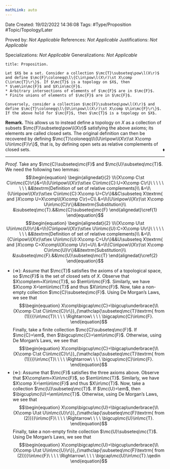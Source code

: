 ```yaml
---
mathLink: auto
---
```


<div class="topSpace"></div>

Date Created: 19/02/2022 14:36:08
Tags: #Type/Proposition #Topic/Topology/Later

Proved by: <i>Not Applicable</i>
References: <i>Not Applicable</i>
Justifications: <i>Not Applicable</i>

Specializations: <i>Not Applicable</i>
Generalizations: <i>Not Applicable</i>

``` ad-Proposition
title: Proposition.

Let $X$ be a set. Consider a collection $\mc{T}\subseteq\pow\l(X\r)$ and define $\mc{F}\coloneqq\l\{C\in\pow\l(X\r)\st X\comp C\in\mc{T}\r\}$. If $\mc{T}$ is a topology on $X$, then
* $\em\in\mc{F}$ and $X\in\mc{F}$.
* Arbitrary intersections of elements of $\mc{F}$ are in $\mc{F}$.
* Finite unions of elements of $\mc{F}$ are in $\mc{F}$.

Conversely, consider a collection $\mc{F}\subseteq\pow\l(X\r)$ and define $\mc{T}\coloneqq\l\{U\in\pow\l(X\r)\st X\comp U\in\mc{F}\r\}$. If the above hold for $\mc{F}$, then $\mc{T}$ is a topology on $X$.

```

<b>Remark.</b> This allows us to instead define a topology on $X$ as a collection of subsets $\mc{F}\subseteq\pow\l(X\r)$ satisfying the above axioms; its elements are called closed sets. The original definition can then be recovered by defining $\mc{T}\coloneqq\l\{U\in\pow\l(X\r)\st X\comp U\in\mc{F}\r\}$, that is, by defining open sets as relative complements of closed sets.<span style="float:right;">$\blacklozenge$</span>

---

<i>Proof.</i> Take any $\mc{C}\subseteq\mc{F}$ and $\mc{U}\subseteq\mc{T}$. We need the following two lemmas:
$$\begin{equation}
    \begin{alignedat}{2}
        \l\{X\comp C\st C\in\mc{C}\r\}&=\l\{U\in\pow\l(X\r)\st\ex C\in\mc{C}:U=X\comp C\r\}\ \ \ \ \ \ \ \ &&\textrm{Definition of set of relative complements}\\
        &=\l\{U\in\pow\l(X\r)\st\ex C\in\mc{C}:X\comp U=C\r\}&&C\subseteq X\textrm{ and }X\comp U=X\comp\l(X\comp C\r)=C\\
        &=\l\{U\in\pow\l(X\r)\st X\comp U\in\mc{C}\r\}&&\textrm{Substitution}\\
        &\subseteq\mc{T}.&&\mc{C}\subseteq\mc{F}
    \end{alignedat}\cref{1}
\end{equation}$$
$$\begin{equation}
    \begin{alignedat}{2}
        \l\{X\comp U\st U\in\mc{U}\r\}&=\l\{C\in\pow\l(X\r)\st\ex U\in\mc{U}:C=X\comp U\r\}\ \ \ \ \ \ \ \ &&\textrm{Definition of set of relative complements}\\
        &=\l\{C\in\pow\l(X\r)\st\ex U\in\mc{U}:X\comp C=U\r\}&&U\subseteq X\textrm{ and }X\comp C=X\comp\l(X\comp U\r)=U\\
        &=\l\{C\in\pow\l(X\r)\st X\comp C\in\mc{U}\r\}&&\textrm{Substitution}\\
        &\subseteq\mc{F}.&&\mc{U}\subseteq\mc{T}
    \end{alignedat}\cref{2}
\end{equation}$$
* ($\Rightarrow$): Assume that $\mc{T}$ satisfies the axioms of a topological space, so $\mc{F}$ is the set of closed sets of $X$. Observe that $X\comp\em=X\in\mc{T}$, so $\em\in\mc{F}$. Similarly, we have $X\comp X=\em\in\mc{T}$ and thus $X\in\mc{F}$. Now, take a non-empty collection $\mc{C}\subseteq\mc{F}$. Using De Morgan’s Laws, we see that
$$\begin{equation}
    X\comp\bigcap\mc{C}=\bigcup\underbrace{\l\{X\comp C\st C\in\mc{C}\r\}}_{\mathclap{\subseteq\mc{T}\textrm{ from (1)}}}\in\mc{T}\ \ \ \ \Rightarrow\ \ \ \ \bigcap\mc{C}\in\mc{F}.
\end{equation}$$
Finally, take a finite collection $\mc{C}\subseteq\mc{F}$. If $\mc{C}=\em$, then $\bigcup\mc{C}=\em\in\mc{F}$. Otherwise, using De Morgan’s Laws, we see that$$\begin{equation}
            X\comp\bigcup\mc{C}=\bigcap\underbrace{\l\{X\comp C\st C\in\mc{C}\r\}}_{\mathclap{\subseteq\mc{T}\textrm{ from (1)}}}\in\mc{T}\ \ \ \ \Rightarrow\ \ \ \ \bigcup\mc{C}\in\mc{F}.
        \end{equation}$$
* ($\Leftarrow$): Assume that $\mc{F}$ satisfies the three axioms above. Observe that $X\comp\em=X\in\mc{F}$, so $\em\in\mc{T}$. Similarly, we have $X\comp X=\em\in\mc{F}$ and thus $X\in\mc{T}$. Now, take a collection $\mc{U}\subseteq\mc{T}$. If $\mc{U}=\em$, then $\bigcup\mc{U}=\em\in\mc{T}$. Otherwise, using De Morgan’s Laws, we see that
$$\begin{equation}
    X\comp\bigcup\mc{U}=\bigcap\underbrace{\l\{X\comp U\st U\in\mc{U}\r\}}_{\mathclap{\subseteq\mc{F}\textrm{ from (2)}}}\in\mc{F}\ \ \ \ \Rightarrow\ \ \ \ \bigcup\mc{U}\in\mc{T}.
\end{equation}$$
Finally, take a non-empty finite collection $\mc{U}\subseteq\mc{T}$. Using De Morgan’s Laws, we see that
$$\begin{equation}
    X\comp\bigcap\mc{U}=\bigcup\underbrace{\l\{X\comp U\st U\in\mc{U}\r\}}_{\mathclap{\subseteq\mc{F}\textrm{ from (2)}}}\in\mc{F}\ \ \ \ \Rightarrow\ \ \ \ \bigcap\mc{U}\in\mc{T}.\qedin
\end{equation}$$
